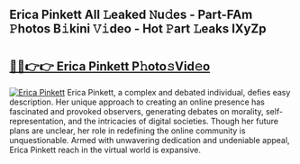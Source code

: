 ## Erica Pinkett All 𝙻eaked 𝙽u𝚍es - Part-FAm 𝙿hotos B𝚒kini 𝚅𝚒deo - Hot 𝙿art 𝙻eaks IXyZp

# <h2><a href="http://ld2vcv.urlbe.top/?page=Erica+Pinkett">🔗🔗👉👉 Erica Pinkett P𝚑oto𝚜Vid𝚎o</a></h2>

[![Erica Pinkett](https://i.imgur.com/eBuTRDB.gif)](http://ld2vcv.urlbe.top/?page=Erica+Pinkett)
Erica Pinkett, a complex and debated individual, defies easy description. Her unique approach to creating an online presence has fascinated and provoked observers, generating debates on morality, self-representation, and the intricacies of digital societies. Though her future plans are unclear, her role in redefining the online community is unquestionable. Armed with unwavering dedication and undeniable appeal, Erica Pinkett reach in the virtual world is expansive.
